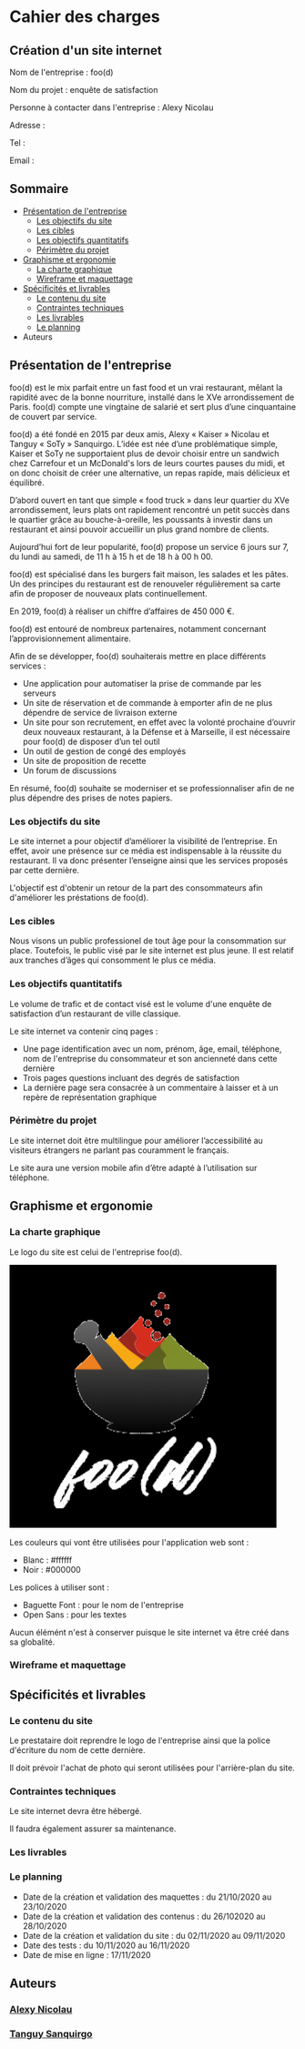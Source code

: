 # Cahier des charges
## Création d'un site internet
Nom de l'entreprise : foo(d)

Nom du projet : enquête de satisfaction

Personne à contacter dans l'entreprise : Alexy Nicolau

Adresse :

Tel :

Email :
## Sommaire
* [Présentation de l'entreprise](#prsentation-de-lentreprise)
  * [Les objectifs du site](#les-objectifs-du-site)
  * [Les cibles](#les-cibles)
  * [Les objectifs quantitatifs](#les-objectifs-quantitatifs)
  * [Périmètre du projet](#primtre-du-projet)
* [Graphisme et ergonomie](#graphisme-et-ergonomie)
  * [La charte graphique](#la-charte-graphique)
  * [Wireframe et maquettage](#wireframe-et-maquettage)
* [Spécificités et livrables](#spcificits-et-livrables)
  * [Le contenu du site](#le-contenu-du-site)
  * [Contraintes techniques](#contraintes-techniques)
  * [Les livrables](#les-livrables)
  * [Le planning](#le-planning)
* Auteurs
## Présentation de l'entreprise
foo(d) est le mix parfait entre un fast food et un vrai restaurant, mêlant la rapidité avec de la bonne nourriture, installé dans le XVe arrondissement de Paris. foo(d) compte une vingtaine de salarié et sert plus d’une cinquantaine de couvert par service.

foo(d) a été fondé en 2015 par deux amis, Alexy « Kaiser » Nicolau et Tanguy « SoTy » Sanquirgo. L’idée est née d’une problématique simple, Kaiser et SoTy ne supportaient plus de devoir choisir entre un sandwich chez Carrefour et un McDonald's lors de leurs courtes pauses du midi, et on donc choisit de créer une alternative, un repas rapide, mais délicieux et équilibré.

D’abord ouvert en tant que simple « food truck » dans leur quartier du XVe arrondissement, leurs plats ont rapidement rencontré un petit succès dans le quartier grâce au bouche-à-oreille, les poussants à investir dans un restaurant et ainsi pouvoir accueillir un plus grand nombre de clients.

Aujourd’hui fort de leur popularité, foo(d) propose un service 6 jours sur 7, du lundi au samedi, de 11 h à 15 h et de 18 h à 00 h 00.

foo(d) est spécialisé dans les burgers fait maison, les salades et les pâtes. Un des principes du restaurant est de renouveler régulièrement sa carte afin de proposer de nouveaux plats continuellement.

En 2019, foo(d) à réaliser un chiffre d’affaires de 450 000 €.

foo(d) est entouré de nombreux partenaires, notamment concernant l’approvisionnement alimentaire.

Afin de se développer, foo(d) souhaiterais mettre en place différents services :
* Une application pour automatiser la prise de commande par les serveurs
* Un site de réservation et de commande à emporter afin de ne plus dépendre de service de livraison externe
* Un site pour son recrutement, en effet avec la volonté prochaine d’ouvrir deux nouveaux restaurant, à la Défense et à Marseille, il est nécessaire pour foo(d) de disposer d’un tel outil
* Un outil de gestion de congé des employés
* Un site de proposition de recette
* Un forum de discussions

En résumé, foo(d) souhaite se moderniser et se professionnaliser afin de ne plus dépendre des prises de notes papiers.
### Les objectifs du site
Le site internet a pour objectif d’améliorer la visibilité de l’entreprise. En effet, avoir une présence sur ce média est indispensable à la réussite du restaurant. Il va donc présenter l’enseigne ainsi que les services proposés par cette dernière.

L'objectif est d'obtenir un retour de la part des consommateurs afin d'améliorer les préstations de foo(d).
### Les cibles
Nous visons un public professionel de tout âge pour la consommation sur place. Toutefois, le public visé par le site internet est plus jeune. Il est relatif aux tranches d’âges qui consomment le plus ce média.
### Les objectifs quantitatifs
Le volume de trafic et de contact visé est le volume d'une enquête de satisfaction d’un restaurant de ville classique.

Le site internet va contenir cinq pages :
* Une page identification avec un nom, prénom, âge, email, téléphone, nom de l'entreprise du consommateur et son ancienneté dans cette dernière
* Trois pages questions incluant des degrés de satisfaction
* La dernière page sera consacrée à un commentaire à laisser et à un repère de représentation graphique
### Périmètre du projet
Le site internet doit être multilingue pour améliorer l’accessibilité au visiteurs étrangers ne parlant pas couramment le français.

Le site aura une version mobile afin d’être adapté à l’utilisation sur téléphone.
## Graphisme et ergonomie
### La charte graphique
Le logo du site est celui de l'entreprise foo(d).

![Logo](https://raw.githubusercontent.com/foo-d/satisfaction-survey/master/img/logo.png)

Les couleurs qui vont être utilisées pour l'application web sont :
* Blanc : #ffffff
* Noir : #000000

Les polices à utiliser sont :
* Baguette Font : pour le nom de l'entreprise
* Open Sans : pour les textes

Aucun élémént n'est à conserver puisque le site internet va être créé dans sa globalité. 
### Wireframe et maquettage
## Spécificités et livrables
### Le contenu du site
Le prestataire doit reprendre le logo de l'entreprise ainsi que la police d'écriture du nom de cette dernière.

Il doit prévoir l'achat de photo qui seront utilisées pour l'arrière-plan du site.
### Contraintes techniques
Le site internet devra être hébergé.

Il faudra également assurer sa maintenance.
### Les livrables
### Le planning
* Date de la création et validation des maquettes : du 21/10/2020 au 23/10/2020
* Date de la création et validation des contenus : du 26/102020 au 28/10/2020
* Date de la création et validation du site : du 02/11/2020 au 09/11/2020
* Date des tests : du 10/11/2020 au 16/11/2020
* Date de mise en ligne : 17/11/2020
## Auteurs
### [Alexy Nicolau](https://github.com/C9Kaiser)
### [Tanguy Sanquirgo](https://github.com/knouy)
